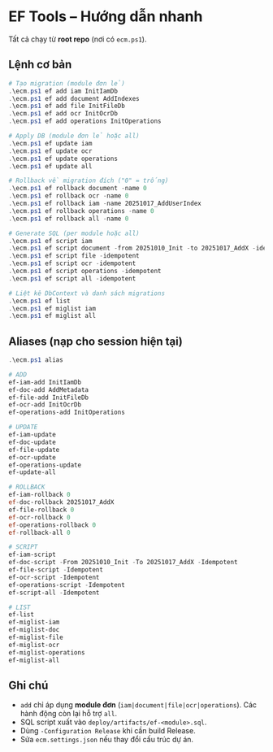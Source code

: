 # EF Tools – Hướng dẫn nhanh

Tất cả chạy từ **root repo** (nơi có `ecm.ps1`).

## Lệnh cơ bản

```powershell
# Tạo migration (module đơn lẻ)
.\ecm.ps1 ef add iam InitIamDb
.\ecm.ps1 ef add document AddIndexes
.\ecm.ps1 ef add file InitFileDb
.\ecm.ps1 ef add ocr InitOcrDb
.\ecm.ps1 ef add operations InitOperations

# Apply DB (module đơn lẻ hoặc all)
.\ecm.ps1 ef update iam
.\ecm.ps1 ef update ocr
.\ecm.ps1 ef update operations
.\ecm.ps1 ef update all

# Rollback về migration đích ("0" = trống)
.\ecm.ps1 ef rollback document -name 0
.\ecm.ps1 ef rollback ocr -name 0
.\ecm.ps1 ef rollback iam -name 20251017_AddUserIndex
.\ecm.ps1 ef rollback operations -name 0
.\ecm.ps1 ef rollback all -name 0

# Generate SQL (per module hoặc all)
.\ecm.ps1 ef script iam
.\ecm.ps1 ef script document -from 20251010_Init -to 20251017_AddX -idempotent
.\ecm.ps1 ef script file -idempotent
.\ecm.ps1 ef script ocr -idempotent
.\ecm.ps1 ef script operations -idempotent
.\ecm.ps1 ef script all -idempotent

# Liệt kê DbContext và danh sách migrations
.\ecm.ps1 ef list
.\ecm.ps1 ef miglist iam
.\ecm.ps1 ef miglist all
```

## Aliases (nạp cho session hiện tại)

```powershell
.\ecm.ps1 alias

# ADD
ef-iam-add InitIamDb
ef-doc-add AddMetadata
ef-file-add InitFileDb
ef-ocr-add InitOcrDb
ef-operations-add InitOperations

# UPDATE
ef-iam-update
ef-doc-update
ef-file-update
ef-ocr-update
ef-operations-update
ef-update-all

# ROLLBACK
ef-iam-rollback 0
ef-doc-rollback 20251017_AddX
ef-file-rollback 0
ef-ocr-rollback 0
ef-operations-rollback 0
ef-rollback-all 0

# SCRIPT
ef-iam-script
ef-doc-script -From 20251010_Init -To 20251017_AddX -Idempotent
ef-file-script -Idempotent
ef-ocr-script -Idempotent
ef-operations-script -Idempotent
ef-script-all -Idempotent

# LIST
ef-list
ef-miglist-iam
ef-miglist-doc
ef-miglist-file
ef-miglist-ocr
ef-miglist-operations
ef-miglist-all
```

## Ghi chú
- `add` chỉ áp dụng **module đơn** (`iam|document|file|ocr|operations`). Các hành động còn lại hỗ trợ `all`.
- SQL script xuất vào `deploy/artifacts/ef-<module>.sql`.
- Dùng `-Configuration Release` khi cần build Release.
- Sửa `ecm.settings.json` nếu thay đổi cấu trúc dự án.
